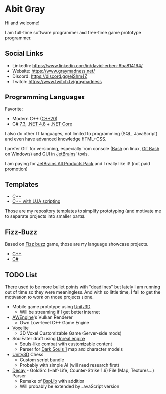 # Abit Gray

Hi and welcome!

I am full-time software programmer and free-time game prototype programmer.


## Social Links

- LinkedIn: https://www.linkedin.com/in/david-erben-6ba814164/
- Website: https://www.graymadness.net/
- Discord: https://discord.gg/ejShm4Z
- Twitch: https://www.twitch.tv/graymadness


## Programming Languages

Favorite:
- Modern C++ ([C++20](https://en.cppreference.com/w/cpp/20))
- C# [7.3](https://docs.microsoft.com/en-us/dotnet/csharp/whats-new/csharp-7-3), [.NET 4.8](https://en.wikipedia.org/wiki/.NET_Framework_version_history#.NET_Framework_4.8) + [.NET Core](https://en.wikipedia.org/wiki/.NET_Core)

I also do other IT languages, not limited to programming (SQL, JavaScript) and even have advanced knowledge HTML+CSS.

I prefer GIT for versioning, especially from console ([Bash](https://en.wikipedia.org/wiki/Bash_(Unix_shell)) on linux, [Git Bash](https://gitforwindows.org/) on Windows) and GUI in [JetBrains](https://www.jetbrains.com/)' tools.

I am paying for [JetBrains All Products Pack](https://www.jetbrains.com/all/) and I really like it! (not paid promotion)


## Templates

- [C++](https://github.com/AbitTheGray/Cpp-Template)
- [C++ with LUA scripting](https://github.com/AbitTheGray/Cpp-LUA-Template)

Those are my repository templates to simplify prototyping (and motivate me to separate projects into smaller parts).


## Fizz-Buzz
Based on [Fizz buzz](https://en.wikipedia.org/wiki/Fizz_buzz) game, those are my language showcase projects.

- [C++](https://github.com/AbitTheGray/Fizz-Buzz-cpp)
- [C#](https://github.com/AbitTheGray/Fizz-Buzz)


## TODO List

There used to be more bullet points with "deadlines" but lately I am running out of time so they were meaningless.
And with so little time, I fail to get the motivation to work on those projects alone.

- Mobile game prototype using [Unity3D](https://unity.com/) 
  - Will be streaming if I get better internet
- [AWEngine](https://github.com/graymadness/AWEngine)'s Vulkan Renderer
  - Own Low-level C++ Game Engine
- [Voxelite](https://github.com/voxelite/Voxelite)
  - 3D Voxel Customizable Game (Server-side mods)
- SoulEater draft using [Unreal engine](https://www.unrealengine.com/)
  - [Souls](https://en.wikipedia.org/wiki/Souls_(series))-like combat with customizable content
  - Parser for [Dark Souls 1](https://en.wikipedia.org/wiki/Dark_Souls) map and character models
- [Unity3D](https://unity.com/) Chess
  - Custom script bundle
  - Probably with simple AI (will need research first)
- [Decay](https://github.com/AbitTheGray/Decay-Library) - GoldSrc (Half-Life, Counter-Strike 1.6) File (Map, Textures...) Parser
  - Remake of [BspLib](https://github.com/AbitTheGray/BspLib) with addition
  - Will probably be extended by JavaScript version
